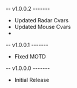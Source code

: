 -- v1.0.0.2 -------
  * Updated Radar Cvars
  * Updated Mouse Cvars
  * 
 
-- v1.0.0.1 -------
  * Fixed MOTD

-- v1.0.0.0 -------
  * Initial Release
